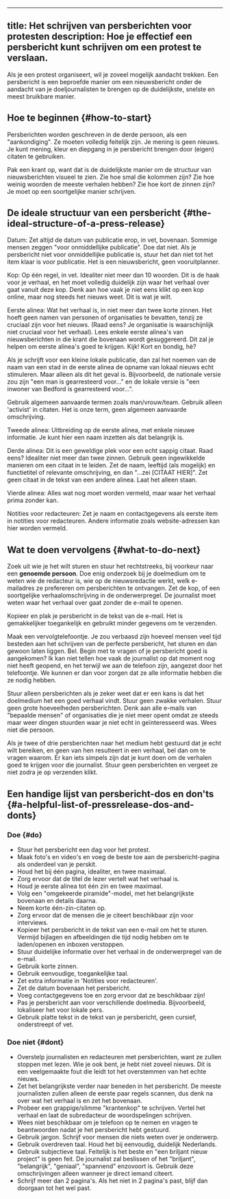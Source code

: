 

---
title: Het schrijven van persberichten voor protesten
description: Hoe je effectief een persbericht kunt schrijven om een protest te verslaan.
---

Als je een protest organiseert, wil je zoveel mogelijk aandacht trekken. Een persbericht is een beproefde manier om een nieuwsbericht onder de aandacht van je doeljournalisten te brengen op de duidelijkste, snelste en meest bruikbare manier.

## Hoe te beginnen {#how-to-start}

Persberichten worden geschreven in de derde persoon, als een "aankondiging". Ze moeten volledig feitelijk zijn. Je mening is geen nieuws. Je kunt mening, kleur en diepgang in je persbericht brengen door (eigen) citaten te gebruiken.

Pak een krant op, want dat is de duidelijkste manier om de structuur van nieuwsberichten visueel te zien. Zie hoe smal die kolommen zijn? Zie hoe weinig woorden de meeste verhalen hebben? Zie hoe kort de zinnen zijn? Je moet op een soortgelijke manier schrijven.

## De ideale structuur van een persbericht {#the-ideal-structure-of-a-press-release}

Datum: Zet altijd de datum van publicatie erop, in vet, bovenaan. Sommige mensen zeggen "voor onmiddellijke publicatie". Doe dat niet. Als je persbericht niet voor onmiddellijke publicatie is, stuur het dan niet tot het item klaar is voor publicatie. Het is een nieuwsbericht, geen vooruitplanner.

Kop: Op één regel, in vet. Idealiter niet meer dan 10 woorden. Dit is de haak voor je verhaal, en het moet volledig duidelijk zijn waar het verhaal over gaat vanuit deze kop. Denk aan hoe vaak je niet eens klikt op een kop online, maar nog steeds het nieuws weet. Dit is wat je wilt.

Eerste alinea: Wat het verhaal is, in niet meer dan twee korte zinnen. Het hoeft geen namen van personen of organisaties te bevatten, tenzij ze cruciaal zijn voor het nieuws. (Raad eens? Je organisatie is waarschijnlijk niet cruciaal voor het verhaal). Lees enkele eerste alinea's van nieuwsberichten in die krant die bovenaan wordt gesuggereerd. Dit zal je helpen om eerste alinea's goed te krijgen. Kijk! Kort en bondig, hè?

Als je schrijft voor een kleine lokale publicatie, dan zal het noemen van de naam van een stad in de eerste alinea de opname van lokaal nieuws echt stimuleren. Maar alleen als dit het geval is. Bijvoorbeeld, de nationale versie zou zijn "een man is gearresteerd voor..." en de lokale versie is "een inwoner van Bedford is gearresteerd voor...".

Gebruik algemeen aanvaarde termen zoals man/vrouw/team. Gebruik alleen 'activist' in citaten. Het is onze term, geen algemeen aanvaarde omschrijving.

Tweede alinea: Uitbreiding op de eerste alinea, met enkele nieuwe informatie. Je kunt hier een naam inzetten als dat belangrijk is.

Derde alinea: Dit is een geweldige plek voor een echt sappig citaat. Raad eens? Idealiter niet meer dan twee zinnen. Gebruik geen ingewikkelde manieren om een citaat in te leiden. Zet de naam, leeftijd (als mogelijk) en functietitel of relevante omschrijving, en dan "...zei [CITAAT HIER]". Zet geen citaat in de tekst van een andere alinea. Laat het alleen staan.

Vierde alinea: Alles wat nog moet worden vermeld, maar waar het verhaal prima zonder kan.

Notities voor redacteuren: Zet je naam en contactgegevens als eerste item in notities voor redacteuren. Andere informatie zoals website-adressen kan hier worden vermeld.

## Wat te doen vervolgens {#what-to-do-next}

Zoek uit wie je het wilt sturen en stuur het rechtstreeks, bij voorkeur naar een **genoemde persoon**.
Doe enig onderzoek bij je doelmedium om te weten wie de redacteur is, wie op de nieuwsredactie werkt, welk e-mailadres ze prefereren om persberichten te ontvangen.
Zet de kop, of een soortgelijke verhaalomschrijving in de onderwerpregel. De journalist moet weten waar het verhaal over gaat zonder de e-mail te openen.

Kopieer en plak je persbericht in de tekst van de e-mail. Het is gemakkelijker toegankelijk en gebruikt minder gegevens om te verzenden.

Maak een vervolgtelefoontje. Je zou verbaasd zijn hoeveel mensen veel tijd besteden aan het schrijven van de perfecte persbericht, het sturen en dan gewoon laten liggen. Bel. Begin met te vragen of je persbericht goed is aangekomen? Ik kan niet tellen hoe vaak de journalist op dat moment nog niet heeft geopend, en het terwijl we aan de telefoon zijn, aangezet door het telefoontje. We kunnen er dan voor zorgen dat ze alle informatie hebben die ze nodig hebben.

Stuur alleen persberichten als je zeker weet dat er een kans is dat het doelmedium het een goed verhaal vindt. Stuur geen zwakke verhalen. Stuur geen grote hoeveelheden persberichten. Denk aan alle e-mails van "bepaalde mensen" of organisaties die je niet meer opent omdat ze steeds maar weer dingen stuurden waar je niet echt in geïnteresseerd was. Wees niet die persoon.

Als je twee of drie persberichten naar het medium hebt gestuurd dat je echt wilt bereiken, en geen van hen resulteert in een verhaal, bel dan om te vragen waarom. Er kan iets simpels zijn dat je kunt doen om de verhalen goed te krijgen voor die journalist. Stuur geen persberichten en vergeet ze niet zodra je op verzenden klikt.

## Een handige lijst van persbericht-dos en don'ts {#a-helpful-list-of-pressrelease-dos-and-donts}

### Doe {#do}

- Stuur het persbericht een dag voor het protest.
- Maak foto's en video's en voeg de beste toe aan de persbericht-pagina als onderdeel van je perskit.
- Houd het bij één pagina, idealiter, en twee maximaal.
- Zorg ervoor dat de titel de lezer vertelt wat het verhaal is.
- Houd je eerste alinea tot één zin en twee maximaal.
- Volg een "omgekeerde piramide"-model, met het belangrijkste bovenaan en details daarna.
- Neem korte één-zin-citaten op.
- Zorg ervoor dat de mensen die je citeert beschikbaar zijn voor interviews.
- Kopieer het persbericht in de tekst van een e-mail om het te sturen. Vermijd bijlagen en afbeeldingen die tijd nodig hebben om te laden/openen en inboxen verstoppen.
- Stuur duidelijke informatie over het verhaal in de onderwerpregel van de e-mail.
- Gebruik korte zinnen.
- Gebruik eenvoudige, toegankelijke taal.
- Zet extra informatie in 'Notities voor redacteuren'.
- Zet de datum bovenaan het persbericht.
- Voeg contactgegevens toe en zorg ervoor dat ze beschikbaar zijn!
- Pas je persbericht aan voor verschillende doelmedia. Bijvoorbeeld, lokaliseer het voor lokale pers.
- Gebruik platte tekst in de tekst van je persbericht, geen cursief, onderstreept of vet.

### Doe niet {#dont}

- Overstelp journalisten en redacteuren met persberichten, want ze zullen stoppen met lezen. Wie je ook bent, je hebt niet zoveel nieuws. Dit is een veelgemaakte fout die leidt tot het overstemmen van het echte nieuws.
- Zet het belangrijkste verder naar beneden in het persbericht. De meeste journalisten zullen alleen de eerste paar regels scannen, dus denk na over wat het verhaal is en zet het bovenaan.
- Probeer een grappige/slimme "krantenkop" te schrijven. Vertel het verhaal en laat de subredacteur de woordspelingen schrijven.
- Wees niet beschikbaar om je telefoon op te nemen en vragen te beantwoorden nadat je het persbericht hebt gestuurd.
- Gebruik jargon. Schrijf voor mensen die niets weten over je onderwerp.
- Gebruik overdreven taal. Houd het bij eenvoudig, duidelijk Nederlands.
- Gebruik subjectieve taal. Feitelijk is het beste en "een briljant nieuw project" is geen feit. De journalist zal beslissen of het "briljant", "belangrijk", "geniaal", "spannend" enzovoort is. Gebruik deze omschrijvingen alleen wanneer je direct iemand citeert.
- Schrijf meer dan 2 pagina's. Als het niet in 2 pagina's past, blijf dan doorgaan tot het wel past.